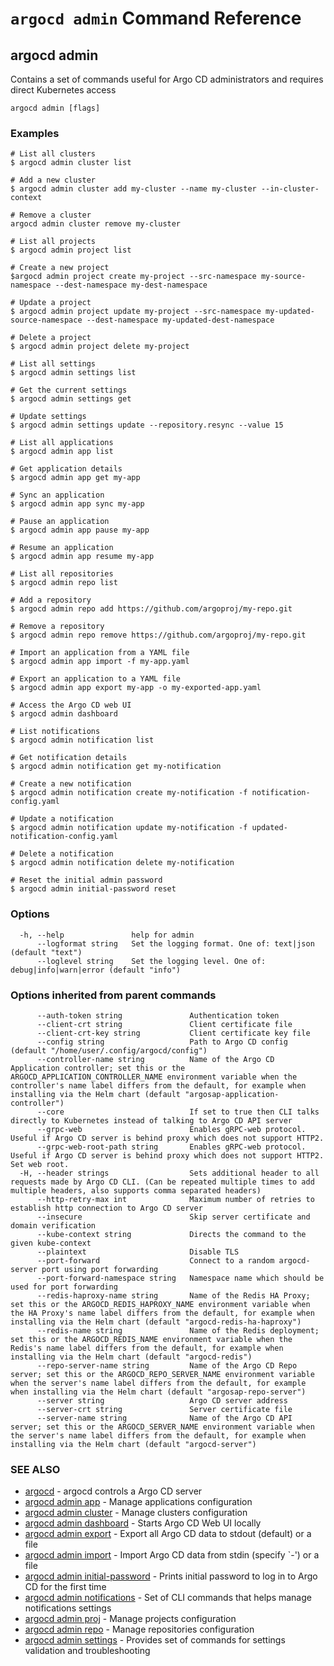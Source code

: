 # `argocd admin` Command Reference

## argocd admin

Contains a set of commands useful for Argo CD administrators and requires direct Kubernetes access

```
argocd admin [flags]
```

### Examples

```
# List all clusters
$ argocd admin cluster list

# Add a new cluster
$ argocd admin cluster add my-cluster --name my-cluster --in-cluster-context

# Remove a cluster
argocd admin cluster remove my-cluster

# List all projects
$ argocd admin project list

# Create a new project
$argocd admin project create my-project --src-namespace my-source-namespace --dest-namespace my-dest-namespace

# Update a project
$ argocd admin project update my-project --src-namespace my-updated-source-namespace --dest-namespace my-updated-dest-namespace

# Delete a project
$ argocd admin project delete my-project

# List all settings
$ argocd admin settings list

# Get the current settings
$ argocd admin settings get

# Update settings
$ argocd admin settings update --repository.resync --value 15

# List all applications
$ argocd admin app list

# Get application details
$ argocd admin app get my-app

# Sync an application
$ argocd admin app sync my-app

# Pause an application
$ argocd admin app pause my-app

# Resume an application
$ argocd admin app resume my-app

# List all repositories
$ argocd admin repo list

# Add a repository
$ argocd admin repo add https://github.com/argoproj/my-repo.git

# Remove a repository
$ argocd admin repo remove https://github.com/argoproj/my-repo.git

# Import an application from a YAML file
$ argocd admin app import -f my-app.yaml

# Export an application to a YAML file
$ argocd admin app export my-app -o my-exported-app.yaml

# Access the Argo CD web UI
$ argocd admin dashboard

# List notifications
$ argocd admin notification list

# Get notification details
$ argocd admin notification get my-notification

# Create a new notification
$ argocd admin notification create my-notification -f notification-config.yaml

# Update a notification
$ argocd admin notification update my-notification -f updated-notification-config.yaml

# Delete a notification
$ argocd admin notification delete my-notification

# Reset the initial admin password
$ argocd admin initial-password reset

```

### Options

```
  -h, --help               help for admin
      --logformat string   Set the logging format. One of: text|json (default "text")
      --loglevel string    Set the logging level. One of: debug|info|warn|error (default "info")
```

### Options inherited from parent commands

```
      --auth-token string               Authentication token
      --client-crt string               Client certificate file
      --client-crt-key string           Client certificate key file
      --config string                   Path to Argo CD config (default "/home/user/.config/argocd/config")
      --controller-name string          Name of the Argo CD Application controller; set this or the ARGOCD_APPLICATION_CONTROLLER_NAME environment variable when the controller's name label differs from the default, for example when installing via the Helm chart (default "argosap-application-controller")
      --core                            If set to true then CLI talks directly to Kubernetes instead of talking to Argo CD API server
      --grpc-web                        Enables gRPC-web protocol. Useful if Argo CD server is behind proxy which does not support HTTP2.
      --grpc-web-root-path string       Enables gRPC-web protocol. Useful if Argo CD server is behind proxy which does not support HTTP2. Set web root.
  -H, --header strings                  Sets additional header to all requests made by Argo CD CLI. (Can be repeated multiple times to add multiple headers, also supports comma separated headers)
      --http-retry-max int              Maximum number of retries to establish http connection to Argo CD server
      --insecure                        Skip server certificate and domain verification
      --kube-context string             Directs the command to the given kube-context
      --plaintext                       Disable TLS
      --port-forward                    Connect to a random argocd-server port using port forwarding
      --port-forward-namespace string   Namespace name which should be used for port forwarding
      --redis-haproxy-name string       Name of the Redis HA Proxy; set this or the ARGOCD_REDIS_HAPROXY_NAME environment variable when the HA Proxy's name label differs from the default, for example when installing via the Helm chart (default "argocd-redis-ha-haproxy")
      --redis-name string               Name of the Redis deployment; set this or the ARGOCD_REDIS_NAME environment variable when the Redis's name label differs from the default, for example when installing via the Helm chart (default "argocd-redis")
      --repo-server-name string         Name of the Argo CD Repo server; set this or the ARGOCD_REPO_SERVER_NAME environment variable when the server's name label differs from the default, for example when installing via the Helm chart (default "argosap-repo-server")
      --server string                   Argo CD server address
      --server-crt string               Server certificate file
      --server-name string              Name of the Argo CD API server; set this or the ARGOCD_SERVER_NAME environment variable when the server's name label differs from the default, for example when installing via the Helm chart (default "argocd-server")
```

### SEE ALSO

* [argocd](argocd.md)	 - argocd controls a Argo CD server
* [argocd admin app](argocd_admin_app.md)	 - Manage applications configuration
* [argocd admin cluster](argocd_admin_cluster.md)	 - Manage clusters configuration
* [argocd admin dashboard](argocd_admin_dashboard.md)	 - Starts Argo CD Web UI locally
* [argocd admin export](argocd_admin_export.md)	 - Export all Argo CD data to stdout (default) or a file
* [argocd admin import](argocd_admin_import.md)	 - Import Argo CD data from stdin (specify `-') or a file
* [argocd admin initial-password](argocd_admin_initial-password.md)	 - Prints initial password to log in to Argo CD for the first time
* [argocd admin notifications](argocd_admin_notifications.md)	 - Set of CLI commands that helps manage notifications settings
* [argocd admin proj](argocd_admin_proj.md)	 - Manage projects configuration
* [argocd admin repo](argocd_admin_repo.md)	 - Manage repositories configuration
* [argocd admin settings](argocd_admin_settings.md)	 - Provides set of commands for settings validation and troubleshooting

